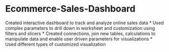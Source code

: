 # Ecommerce-Sales-Dashboard
Created interactive dashboard to track and analyze online sales data  * Used complex parameters to drill down in worksheet and customization using filters and slicers  * Created connections, join new tables, calculations to manipulate data and enable user driven parameters for visualizations  * Used different types of customized visualization 
